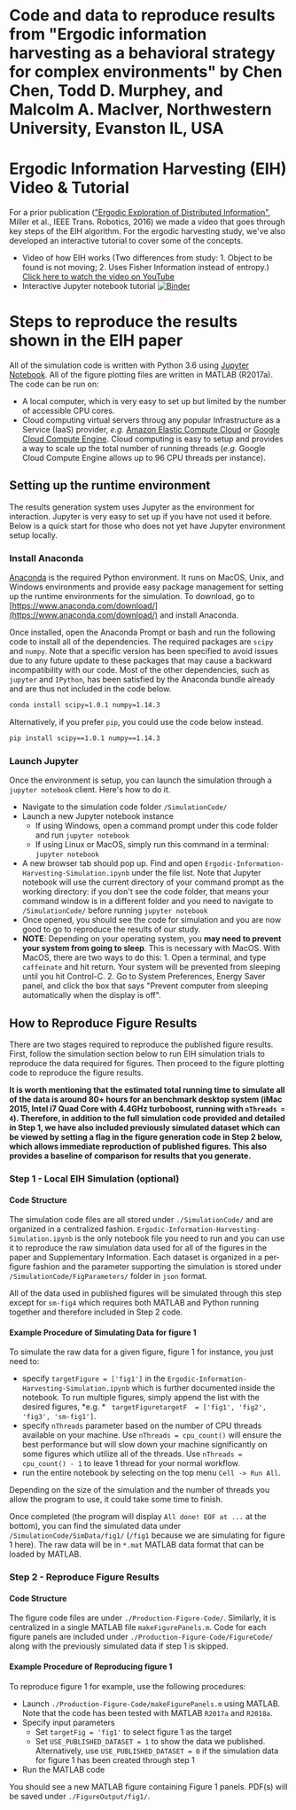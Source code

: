 # Code and data to reproduce results from "Ergodic information harvesting as a behavioral strategy for complex environments" by Chen Chen, Todd D. Murphey, and Malcolm A. MacIver, Northwestern University, Evanston IL, USA

# Ergodic Information Harvesting (EIH) Video & Tutorial
For a prior publication (["Ergodic Exploration of Distributed Information"](https://nxr.northwestern.edu/sites/default/files/publications/Mill16a_ergodic_control_distributed_info.pdf), Miller et al., IEEE Trans. Robotics, 2016) we made a video that goes through key steps of the EIH algorithm. For the ergodic harvesting study, we've also developed an interactive tutorial to cover some of the concepts.
- Video of how EIH works (Two differences from study: 1. Object to be found is not moving; 2. Uses Fisher Information instead of entropy.) [Click here to watch the video on YouTube](https://youtu.be/QZ9fGYmJ0G0)
- Interactive Jupyter notebook tutorial [![Binder](https://mybinder.org/badge.svg)](https://mybinder.org/v2/gh/MacIver-Lab/Ergodic-Information-Harvesting/master?filepath=Tutorial%2FErgodic_Information_Harvesting_Tutorial.ipynb)


# Steps to reproduce the results shown in the EIH paper
All of the simulation code is written with Python 3.6 using [Jupyter Notebook](http://jupyter.org/). All of the figure plotting files are written in MATLAB (R2017a). The code can be run on:
- A local computer, which is very easy to set up but limited by the number of accessible CPU cores.
- Cloud computing virtual servers throug any popular Infrastructure as a Service (IaaS) provider, *e.g.* [Amazon Elastic Compute Cloud](https://aws.amazon.com/ec2/) or [Google Cloud Compute Engine](https://cloud.google.com/compute/). Cloud computing is easy to setup and provides a way to scale up the total number of running threads (*e.g.* Google Cloud Compute Engine allows up to 96 CPU threads per instance).

## Setting up the runtime environment
The results generation system uses Jupyter as the environment for interaction. Jupyter is very easy to set up if you have not used it before. Below is a quick start for those who does not yet have Jupyter environment setup locally.

### Install Anaconda 
[Anaconda](https://www.anaconda.com/download/) is the required Python environment. It runs on MacOS, Unix, and Windows environments and provide easy package management for setting up the runtime environments for the simulation. To download, go to [https://www.anaconda.com/download/](https://www.anaconda.com/download/) and install Anaconda.

Once installed, open the Anaconda Prompt or bash and run the following code to install all of the dependencies.
The required packages are `scipy` and `numpy`. Note that a specific version has been specified to avoid issues due to any future update to these packages that may cause a backward incompatibility with our code. Most of the other dependencies, such as `jupyter` and `IPython`, has been satisfied by the Anaconda bundle already and are thus not included in the code below.
```bash
conda install scipy=1.0.1 numpy=1.14.3
```
Alternatively, if you prefer `pip`, you could use the code below instead.
```bash
pip install scipy==1.0.1 numpy==1.14.3
```

### Launch Jupyter
Once the environment is setup, you can launch the simulation through a `jupyter notebook` client. Here's how to do it.
- Navigate to the simulation code folder `/SimulationCode/`
- Launch a new Jupyter notebook instance
  - If using Windows, open a command prompt under this code folder and run `jupyter notebook`
  - If using Linux or MacOS, simply run this command in a terminal: `jupyter notebook` 
- A new browser tab should pop up. Find and open `Ergodic-Information-Harvesting-Simulation.ipynb` under the file list. Note that Jupyter notebook will use the current directory of your command prompt as the working directory: if you don't see the code folder, that means your command window is in a different folder and you need to navigate to `/SimulationCode/` before running `jupyter notebook`
- Once opened, you should see the code for simulation and you are now good to go to reproduce the results of our study.
- **NOTE**: Depending on your operating system, you **may need to prevent your system from going to sleep**. This is necessary with MacOS. With MacOS, there are two ways to do this: 1. Open a terminal, and type `caffeinate` and hit return. Your system will be prevented from sleeping until you hit Control-C. 2. Go to System Preferences, Energy Saver panel, and click the box that says "Prevent computer from sleeping automatically when the display is off".

## How to Reproduce Figure Results
There are two stages required to reproduce the published figure results. First, follow the simulation section below to run EIH simulation trials to reproduce the data required for figures. Then proceed to the figure plotting code to reproduce the figure results. 

**It is worth mentioning that the estimated total running time to simulate all of the data is around 80+ hours for an benchmark desktop system (iMac 2015, Intel i7 Quad Core with 4.4GHz turboboost, running with `nThreads = 4`). Therefore, in addition to the full simulation code provided and detailed in Step 1, we have also included previously simulated dataset which can be viewed by setting a flag in the figure generation code in Step 2 below, which allows immediate reproduction of published figures. This also provides a baseline of comparison for results that you generate.**

### Step 1 - Local EIH Simulation (optional)
#### Code Structure
The simulation code files are all stored under `./SimulationCode/` and are organized in a centralized fashion. `Ergodic-Information-Harvesting-Simulation.ipynb` is the only notebook file you need to run and you can use it to reproduce the raw simulation data used for all of the figures in the paper and Supplementary Information. Each dataset is organized in a per-figure fashion and the parameter supporting the simulation is stored under `/SimulationCode/FigParameters/` folder in `json` format.

All of the data used in published figures will be simulated through this step except for `sm-fig4` which requires both MATLAB and Python running together and therefore included in Step 2 code.

#### Example Procedure of Simulating Data for figure 1
To simulate the raw data for a given figure, figure 1 for instance, you just need to:
- specify `targetFigure = ['fig1']` in the `Ergodic-Information-Harvesting-Simulation.ipynb` which is further documented inside the notebook. To run multiple figures, simply append the list with the desired figures, *e.g. * `
targetFiguretargetF  = ['fig1', 'fig2', 'fig3', 'sm-fig1']`.
- specify `nThreads` parameter based on the number of CPU threads available on your machine. Use `nThreads = cpu_count()` will ensure the best performance but will slow down your machine significantly on some figures which utilize all of the threads. Use `nThreads = cpu_count() - 1` to leave 1 thread for your normal workflow.
- run the entire notebook by selecting on the top menu `Cell -> Run All`. 

Depending on the size of the simulation and the number of threads you allow the program to use, it could take some time to finish. 

Once completed (the program will display `All done! EOF at ...` at the bottom), you can find the simulated data under `/SimulationCode/SimData/fig1/` (`/fig1` because we are simulating for figure 1 here). The raw data will be in `*.mat` MATLAB data format that can be loaded by MATLAB.

### Step 2 - Reproduce Figure Results
#### Code Structure
The figure code files are under `./Production-Figure-Code/`. Similarly, it is centralized in a single MATLAB file `makeFigurePanels.m`. Code for each figure panels are included under `./Production-Figure-Code/FigureCode/` along with the previously simulated data if step 1 is skipped.

#### Example Procedure of Reproducing figure 1
To reproduce figure 1 for example, use the following procedures:
- Launch `./Production-Figure-Code/makeFigurePanels.m` using MATLAB. Note that the code has been tested with MATLAB `R2017a` and `R2018a`.
- Specify input parameters
  - Set `targetFig = 'fig1'` to select figure 1 as the target
  - Set `USE_PUBLISHED_DATASET = 1` to show the data we published. Alternatively, use `USE_PUBLISHED_DATASET = 0` if the simulation data for figure 1 has been created through step 1
- Run the MATLAB code

You should see a new MATLAB figure containing Figure 1 panels. PDF(s) will be saved under `./FigureOutput/fig1/`.
